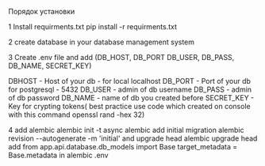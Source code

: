 Порядок установки 

1 Install requirments.txt pip install -r requirments.txt

2 create database in your database management system

3 Create .env file and add (DB_HOST, DB_PORT DB_USER, DB_PASS, DB_NAME, SECRET_KEY)

DBHOST - Host of your db - for local localhost
DB_PORT - Port of your db for postgresql - 5432
DB_USER - admin of db username
DB_PASS - admin of db password
DB_NAME - name of db you created before
SECRET_KEY - Key for crypting tokens( best practice use code which created on console with this command openssl rand -hex 32)

4 add alembic alembic init -t async alembic
  add initial migration alembic revision --autogenerate -m 'initial' and upgrade head alembic upgrade head
  add from app.api.database.db_models import Base
target_metadata = Base.metadata in alembic .env
